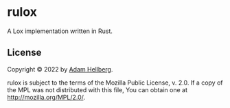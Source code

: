 # rulox

A Lox implementation written in Rust.

## License

Copyright © 2022 by [Adam Hellberg][sharparam].

rulox is subject to the terms of the Mozilla Public
License, v. 2.0. If a copy of the MPL was not distributed with this
file, You can obtain one at http://mozilla.org/MPL/2.0/.

[sharparam]: https://sharparam.com
